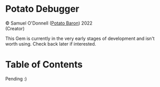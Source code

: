 Potato Debugger
===

© Samuel O'Donnell ([Potato Baron](https://github.com/PotatoBaron89)) 2022<br> (Creator)


This Gem is currently in the very early stages of development and isn't worth using. Check back later if interested.


Table of Contents
=================

Pending :)